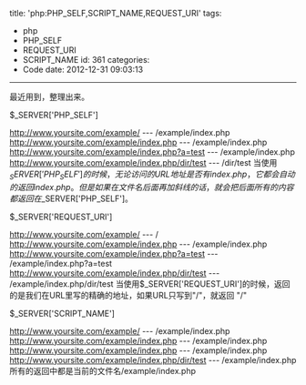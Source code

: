 title: 'php:PHP_SELF,SCRIPT_NAME,REQUEST_URI'
tags:
  - php
  - PHP_SELF
  - REQUEST_URI
  - SCRIPT_NAME
id: 361
categories:
  - Code
date: 2012-12-31 09:03:13
---

最近用到，整理出来。

$_SERVER['PHP_SELF']

http://www.yoursite.com/example/ --- /example/index.php
http://www.yoursite.com/example/index.php --- /example/index.php
http://www.yoursite.com/example/index.php?a=test --- /example/index.php
http://www.yoursite.com/example/index.php/dir/test --- /dir/test
当使用$_SERVER['PHP_SELF']的时候，无论访问的URL地址是否有index.php，它都会自动的返回index.php。
但是如果在文件名后面再加斜线的话，就会把后面所有的内容都返回在$_SERVER['PHP_SELF']。

$_SERVER['REQUEST_URI']

http://www.yoursite.com/example/ --- /
http://www.yoursite.com/example/index.php --- /example/index.php
http://www.yoursite.com/example/index.php?a=test --- /example/index.php?a=test
http://www.yoursite.com/example/index.php/dir/test --- /example/index.php/dir/test
当使用$_SERVER['REQUEST_URI']的时候，返回的是我们在URL里写的精确的地址，如果URL只写到"/"，就返回 "/"

$_SERVER['SCRIPT_NAME']

http://www.yoursite.com/example/ --- /example/index.php
http://www.yoursite.com/example/index.php --- /example/index.php
http://www.yoursite.com/example/index.php --- /example/index.php
http://www.yoursite.com/example/index.php/dir/test --- /example/index.php
所有的返回中都是当前的文件名/example/index.php